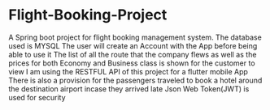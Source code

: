 # Flight-Booking-Project
A Spring boot project for flight booking management system. 
The database used is MYSQL
The user will create an Account with the App before being able to use it
The list of all the route that the company flews as well as the prices for both Economy and Business class is shown for the customer to view
I am using the RESTFUL API of this project for a flutter mobile App
There is also a provision for the passengers traveled to book a hotel around the destination airport incase they arrived late
Json Web Token(JWT) is used for security
